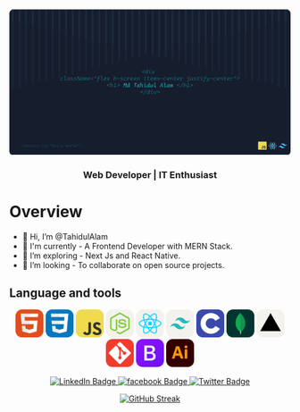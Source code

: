 <!-- ![The Web Development are beautiful!](/images/githubBanner2.png "Web Development") -->
![The Web Development are beautiful!](/images/Untitled-1Image.png "Web Development")

<h3 align="center">
Web Developer | IT Enthusiast
</h3>

# Overview
- 👋 Hi, I’m @TahidulAlam
- 🧩 I'm currently - A Frontend Developer with MERN Stack.
- 👀 I’m exploring - Next Js and React Native.
- 💎 I’m looking - To collaborate on open source projects.

## Language and tools

  <p align="center">
  <img src="./images/icon/HTML.svg" width="50px"  alt="HTML Icon">
  <img src="./images/icon/CSS.svg" width="50px"  alt="HTML Icon">
  <img src="./images/icon/JavaScript.svg" width="50px"  alt="HTML Icon">
  <img src="./images/icon/NodeJS-Light.svg" width="50px"  alt="HTML Icon">
  <img src="./images/icon/React-Light.svg" width="50px"  alt="HTML Icon">
  <img src="./images/icon/TailwindCSS-Light.svg" width="50px"  alt="HTML Icon">
  <img src="./images/icon/C.svg" width="50px"  alt="HTML Icon">
  <img src="./images/icon/MongoDB.svg" width="50px"  alt="HTML Icon">
  <img src="./images/icon/Vercel-Light.svg" width="50px"  alt="HTML Icon">
  <img src="./images/icon/Git.svg" width="50px"  alt="HTML Icon">
  <img src="./images/icon/Bootstrap.svg" width="50px"  alt="HTML Icon">
  <img src="./images/icon/Illustrator.svg" width="50px"  alt="HTML Icon">

</p>


<div id="badges" align="center">
  <a href="https://www.linkedin.com/in/mdtahidulalam">
    <img src="https://img.shields.io/badge/LinkedIn-blue?style=for-the-badge&logo=linkedin&logoColor=white" alt="LinkedIn Badge"/>
  </a>
  <a href="https://web.facebook.com/mdTahidulAlam.me">
    <img src="https://img.shields.io/badge/FaceBook-blue?style=for-the-badge&logo=Facebook&logoColor=white" alt="facebook Badge"/>
  </a>
  <a href="https://twitter.com/tahidulalam9">
    <img src="https://img.shields.io/badge/Twitter-blue?style=for-the-badge&logo=twitter&logoColor=white" alt="Twitter Badge"/>
  </a>
</div>


<!-- <p align="center">
  <a href="">
    <img src="/images/" alt="Shiprock, New Mexico by Beau Rogers">
  </a>
</p> -->


<!-- [![GitHub Streak](https://github-readme-streak-stats.herokuapp.com?user=TahidulAlam&theme=blux)](https://git.io/streak-stats) -->

<p align="center">
  <a href="https://git.io/streak-stats">
    <img src="https://github-readme-streak-stats.herokuapp.com?user=TahidulAlam&theme=blux" alt="GitHub Streak" />
  </a>
</p>



<!---
TahidulAlam/TahidulAlam is a ✨ special ✨ repository because its `README.md` (this file) appears on your GitHub profile.
You can click the Preview link to take a look at your changes.
--->
